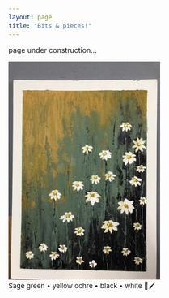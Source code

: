 ```yaml
---
layout: page
title: "Bits & pieces!"
---
```


page under construction...
 &nbsp;    
<html>
  <body>
    <img width="300" height="430" src="/2021_lockdown.JPG" alt="painting1"> 
    <figcaption align = "left"><span style="font-size:0.95em;">Sage green • yellow ochre • black • white 🎨🖌</span></figcaption>
  </body>
</html> 

 &nbsp;    

 &nbsp;    

 &nbsp;    

 &nbsp;    

 &nbsp;    

 &nbsp;    

